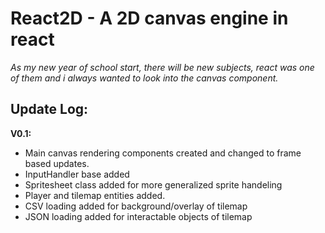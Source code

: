 <h1>React2D - A 2D canvas engine in react</h1>
<i>
    As my new year of school start, there will be new subjects, react was one of them and i always wanted to look into the canvas component.
</i>

<h2>Update Log:</h2> 
<strong>V0.1:</strong> 
<ul>
    <li>Main canvas rendering components created and changed to frame based updates.</li>
    <lI>InputHandler base added</lI>
    <li>Spritesheet class added for more generalized sprite handeling</li>
    <li>Player and tilemap entities added.</li>
    <li>CSV loading added for background/overlay of tilemap</li>
    <li>JSON loading added for interactable objects of tilemap</li>
</ul>
